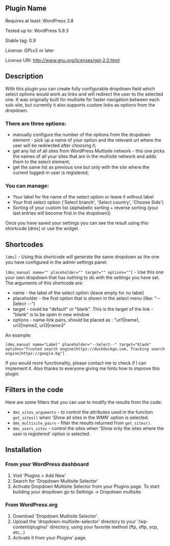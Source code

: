  ## Plugin Name
Requires at least: WordPress 3.8

Tested up to: WordPress 5.9.3

Stable tag: 0.9

License: GPLv2 or later

License URI: http://www.gnu.org/licenses/gpl-2.0.html

## Description

With this plugin you can create fully configurable dropdown field which select options would work as links and will redirect the user to the selected one. It was originally built for multisite for faster navigation between each sub-site, but currently it also supports custom links as options from the dropdown. 

### There are three options:

* manually configure the number of the options from the dropdown element - pick up a name of your option and the relevant url where the user will be redirected after choosing it;
* get any list of all sites from WordPress Multisite network - this one picks the names of all your sites that are in the multisite network and adds them to the select element;
* get the same list as previous one but only with the site where the current logged-in user is registered;

### You can manage:
* Your label for the name of the select option or leave it without label
* Your first select option ('Select branch', 'Select country', 'Choose Side')
* Sorting of your custom list (alphabetic sorting + reverse sorting (your last entries will become first in the dropdown))

Once you have saved your settings you can see the result using this shortcode [dms] or use the widget.

## Shortcodes
`[dms]` - Using this shortcode will generate the same dropdown as the one you have configured in the admin settings panel.


`[dms_manual name="" placeholder="" target="" options=""]` - Use this one your own dropdown that has nothing to do with the settings you have set. The arguments of this shortcode are:
* name - the label of the select option (leave empty for no label)
* placeholder - the first option that is shown in the select menu (like: "--  Select --")
* target - could be "default" or "blank". This is the target of the link - "blank" is to be open in new window
* options - name-link pairs, should be placed as : "url1|name1, url2|name2, url3|name3"

An example:

```
[dms_manual name="Label" placeholder="--Select--" target="blank" options="Trusted search engine|https://duckduckgo.com, Tracking search engine|https://google.bg"]
```

If you would more functionality, please contact me to check if I can implement it. Also thanks to everyone giving me hints how to improve this plugin.

## Filters in the code
Here are some filters that you can use to modify the results from the code:
* `dms_sites_arguments` - to control the attributes used in the function `get_sites()` when 'Show all sites in the WMN' option is selected.
* `dms_multisite_pairs` - filter the results returned from `get_sites()`.
* `dms_users_sites` - control the sites when 'Show only the sites where the user is registered' option is selected.


## Installation
### From your WordPress dashboard 
1. Visit 'Plugins > Add New'
2. Search for 'Dropdown Multisite Selector'
3. Activate Dropdown Multisite Selector from your Plugins page. To start building your dropdown go to Settings -> Dropdown multisite.

### From WordPress.org
1. Download 'Dropdown Multisite Selector'.
1. Upload the 'dropdown-multisite-selector' directory to your '/wp-content/plugins/' directory, using your favorite method (ftp, sftp, scp, etc...)
1. Activate it from your Plugins' page.

